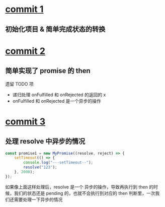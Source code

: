 # [commit 1](https://github.com/Felix-Prince/MyPromise/commit/dbe381baf4e1cc469c276a1fa6754eb4b356e8cc)

## 初始化项目 & 简单完成状态的转换

# [commit 2](https://github.com/Felix-Prince/MyPromise/commit/ce3a72c59d5b6b9053f0310073a455be7c0e62a5)

## 简单实现了 promise 的 then

遗留 TODO 项

-   递归处理 onFulfilled 和 onRejected 的返回的 x
-   onFulfilled 和 onRejected 是一个异步的操作

# [commit 3](https://github.com/Felix-Prince/MyPromise/commit/050f3553745bbe81d49fc4b5b19c998da3563625)

## 处理 resolve 中异步的情况

```js
const promise1 = new MyPromise((resolve, reject) => {
    setTimeout(() => {
        console.log("---setTimeout--");
        resolve("123");
    }, 2000);
});
```

如果像上面这样处理后，resolve 是一个 异步的操作，导致再执行到 then 的时候，我们的状态还是 pending 的，也就不会执行到对应的 then 判断里，一次我们还需要处理一下异步的情况
